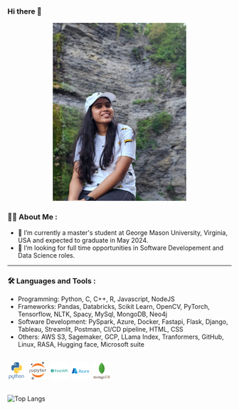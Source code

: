### Hi there 👋
<div align="center">
  <!--img src="https://media.giphy.com/media/dWesBcTLavkZuG35MI/giphy.gif" width="600" height="300"/-->
  <img src = ./Hiranmai.jpeg width="300" height="400">
</div>

### :woman_technologist: About Me :

- 💬 I’m currently a master's student at George Mason University, Virginia, USA and expected to graduate in May 2024.
- 🔭 I’m looking for full time opportunities in Software Developement and Data Science roles.

---

### :hammer_and_wrench: Languages and Tools :
- Programming: Python, C, C++, R, Javascript, NodeJS
- Frameworks: Pandas, Databricks, Scikit Learn, OpenCV, PyTorch, Tensorflow, NLTK, Spacy, MySql, MongoDB, Neo4j
- Software Development: PySpark, Azure, Docker, Fastapi, Flask, Django, Tableau, Streamlit, Postman, CI/CD pipeline, HTML, CSS
- Others: AWS S3, Sagemaker, GCP, LLama Index, Tranformers, GitHub, Linux, RASA, Hugging face, Microsoft suite

<div>
  <br>
    <img src="https://github.com/devicons/devicon/blob/master/icons/python/python-original-wordmark.svg" title="Python" alt="Python" width="40" height="40"/>&nbsp;
  <img src="https://github.com/devicons/devicon/blob/master/icons/jupyter/jupyter-original-wordmark.svg" title="Jupyter" alt="Jupyter" width="40" height="40"/>&nbsp;
  <img src="https://github.com/devicons/devicon/blob/master/icons/fastapi/fastapi-original-wordmark.svg" title="fastapi" alt="fastapi" width="40" height="40"/>&nbsp;
  <img src="https://github.com/devicons/devicon/blob/master/icons/azure/azure-original-wordmark.svg" title="Azure" alt="Azure" width="40" height="40"/>&nbsp;
  <img src="https://github.com/devicons/devicon/blob/master/icons/mongodb/mongodb-original-wordmark.svg" title="mongo" alt="mongo" width="40" height="40"/>&nbsp;
  <br>
  <br>
</div>



![Top Langs](https://github-readme-stats.vercel.app/api/top-langs/?username=HiranmaiKaredla&layout=compact)
<!--
**HiranmaiKaredla/HiranmaiKaredla** is a ✨ _special_ ✨ repository because its `README.md` (this file) appears on your GitHub profile.

Here are some ideas to get you started:

- 🔭 I’m currently working on ...
- 🌱 I’m currently learning ...
- 👯 I’m looking to collaborate on ...
- 🤔 I’m looking for help with ...
- 💬 Ask me about ...
- 📫 How to reach me: ...
- 😄 Pronouns: ...
- ⚡ Fun fact: ...
-->
